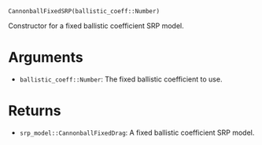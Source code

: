 ```
CannonballFixedSRP(ballistic_coeff::Number)
```

Constructor for a fixed ballistic coefficient SRP model.

# Arguments

  * `ballistic_coeff::Number`: The fixed ballistic coefficient to use.

# Returns

  * `srp_model::CannonballFixedDrag`: A fixed ballistic coefficient SRP model.

